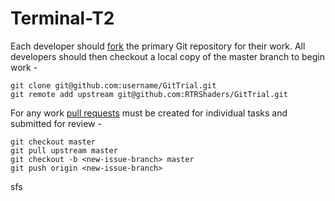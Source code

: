 # Terminal-T2
Each developer should [fork](https://help.github.com/articles/fork-a-repo) the primary Git repository for their work. All developers should then checkout a local copy of the master branch to begin work -
	
	git clone git@github.com:username/GitTrial.git
	git remote add upstream git@github.com:RTRShaders/GitTrial.git

For any work [pull requests](https://help.github.com/articles/about-pull-requests/) must be created for individual tasks and submitted for review -
	
	git checkout master
	git pull upstream master
	git checkout -b <new-issue-branch> master
	git push origin <new-issue-branch>
sfs
